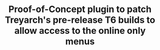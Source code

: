 <div align="center">

# Proof-of-Concept plugin to patch Treyarch's pre-release T6 builds to allow access to the online only menus
